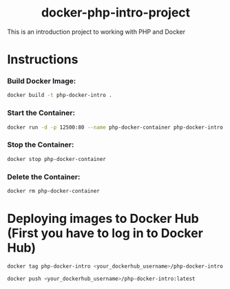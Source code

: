 <h1 align="center">
  <b>docker-php-intro-project</b>
</h1>
<p>This is an introduction project to working with PHP and Docker</p>



# Instructions
### Build Docker Image:
```bash
docker build -t php-docker-intro .
```

### Start the Container:
```bash
docker run -d -p 12500:80 --name php-docker-container php-docker-intro
```

### Stop the Container:
```bash
docker stop php-docker-container
```

### Delete the Container:
```bash
docker rm php-docker-container
```

# Deploying images to Docker Hub (First you have to log in to Docker Hub)

```bash
docker tag php-docker-intro <your_dockerhub_username>/php-docker-intro:latest

docker push <your_dockerhub_username>/php-docker-intro:latest
```